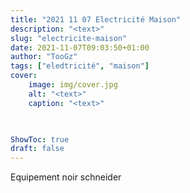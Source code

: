 ```yaml
---
title: "2021 11 07 Electricité Maison"
description: "<text>"
slug: "electricite-maison"
date: 2021-11-07T09:03:50+01:00
author: "TooGz"
tags: ["eledtricité", "maison"]
cover:
    image: img/cover.jpg
    alt: "<text>"
    caption: "<text>"
    


ShowToc: true
draft: false
---
```




Equipement noir schneider
